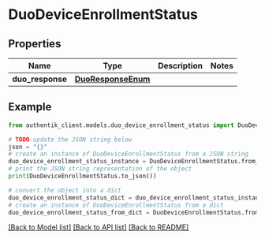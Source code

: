 # DuoDeviceEnrollmentStatus


## Properties

Name | Type | Description | Notes
------------ | ------------- | ------------- | -------------
**duo_response** | [**DuoResponseEnum**](DuoResponseEnum.md) |  | 

## Example

```python
from authentik_client.models.duo_device_enrollment_status import DuoDeviceEnrollmentStatus

# TODO update the JSON string below
json = "{}"
# create an instance of DuoDeviceEnrollmentStatus from a JSON string
duo_device_enrollment_status_instance = DuoDeviceEnrollmentStatus.from_json(json)
# print the JSON string representation of the object
print(DuoDeviceEnrollmentStatus.to_json())

# convert the object into a dict
duo_device_enrollment_status_dict = duo_device_enrollment_status_instance.to_dict()
# create an instance of DuoDeviceEnrollmentStatus from a dict
duo_device_enrollment_status_from_dict = DuoDeviceEnrollmentStatus.from_dict(duo_device_enrollment_status_dict)
```
[[Back to Model list]](../README.md#documentation-for-models) [[Back to API list]](../README.md#documentation-for-api-endpoints) [[Back to README]](../README.md)


